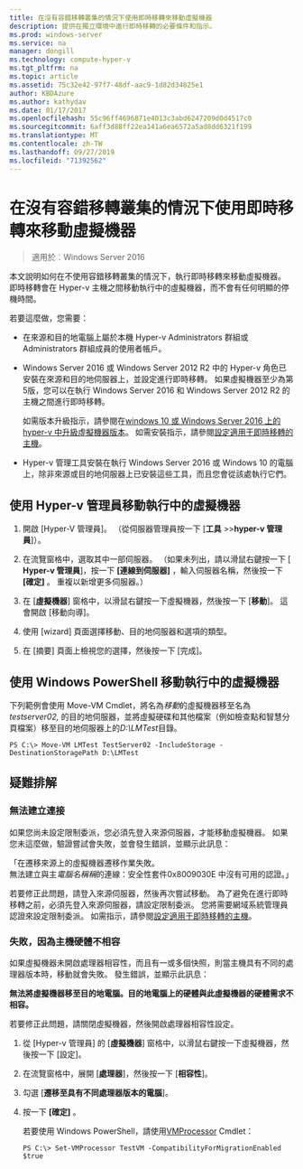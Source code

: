 ```yaml
---
title: 在沒有容錯移轉叢集的情況下使用即時移轉來移動虛擬機器
description: 提供在獨立環境中進行即時移轉的必要條件和指示。
ms.prod: windows-server
ms.service: na
manager: dongill
ms.technology: compute-hyper-v
ms.tgt_pltfrm: na
ms.topic: article
ms.assetid: 75c32e42-97f7-48df-aac9-1d82d34825e1
author: KBDAzure
ms.author: kathydav
ms.date: 01/17/2017
ms.openlocfilehash: 55c96ff4696871e4013c3abd6247209d0d4517c0
ms.sourcegitcommit: 6aff3d88ff22ea141a6ea6572a5ad8dd6321f199
ms.translationtype: MT
ms.contentlocale: zh-TW
ms.lasthandoff: 09/27/2019
ms.locfileid: "71392562"
---
```

# <a name="use-live-migration-without-failover-clustering-to-move-a-virtual-machine"></a>在沒有容錯移轉叢集的情況下使用即時移轉來移動虛擬機器

>適用於︰Windows Server 2016

本文說明如何在不使用容錯移轉叢集的情況下，執行即時移轉來移動虛擬機器。 即時移轉會在 Hyper-v 主機之間移動執行中的虛擬機器，而不會有任何明顯的停機時間。   
  
若要這麼做，您需要：   

- 在來源和目的地電腦上屬於本機 Hyper-v Administrators 群組或 Administrators 群組成員的使用者帳戶。 
  
- Windows Server 2016 或 Windows Server 2012 R2 中的 Hyper-v 角色已安裝在來源和目的地伺服器上，並設定進行即時移轉。 如果虛擬機器至少為第5版，您可以在執行 Windows Server 2016 和 Windows Server 2012 R2 的主機之間進行即時移轉。

    如需版本升級指示，請參閱在[windows 10 或 Windows Server 2016 上的 hyper-v 中升級虛擬機器版本](../deploy/Upgrade-virtual-machine-version-in-Hyper-V-on-Windows-or-Windows-Server.md)。 如需安裝指示，請參閱[設定適用于即時移轉的主機](../deploy/Set-up-hosts-for-live-migration-without-Failover-Clustering.md)。

- Hyper-v 管理工具安裝在執行 Windows Server 2016 或 Windows 10 的電腦上，除非來源或目的地伺服器上已安裝這些工具，而且您會從該處執行它們。  
   
## <a name="use-hyper-v-manager-to-move-a-running-virtual-machine"></a>使用 Hyper-v 管理員移動執行中的虛擬機器  
  
1.  開啟 \[Hyper-V 管理員\]。 （從伺服器管理員按一下 [**工具** >>**hyper-v 管理員**]）。  
  
2.  在流覽窗格中，選取其中一部伺服器。 （如果未列出，請以滑鼠右鍵按一下 [ **Hyper-v 管理員**]，按一下 **[連線到伺服器]** ，輸入伺服器名稱，然後按一下 **[確定]** 。 重複以新增更多伺服器。）  
  
3.  在 [**虛擬機器**] 窗格中，以滑鼠右鍵按一下虛擬機器，然後按一下 [**移動**]。 這會開啟 [移動向導]。 
  
4.  使用 [wizard] 頁面選擇移動、目的地伺服器和選項的類型。
  
5.  在 [摘要] 頁面上檢視您的選擇，然後按一下 [完成]。  

## <a name="use-windows-powershell-to-move-a-running-virtual-machine"></a>使用 Windows PowerShell 移動執行中的虛擬機器
  
下列範例會使用 Move-VM Cmdlet，將名為*移動*的虛擬機器移至名為*testserver02,* 的目的地伺服器，並將虛擬硬碟和其他檔案（例如檢查點和智慧分頁檔案）移至目的地伺服器上的*D:\LMTest*目錄。  
  
```  
PS C:\> Move-VM LMTest TestServer02 -IncludeStorage -DestinationStoragePath D:\LMTest  
```  
  
## <a name="troubleshooting"></a>疑難排解

### <a name="failed-to-establish-a-connection"></a>無法建立連接 

如果您尚未設定限制委派，您必須先登入來源伺服器，才能移動虛擬機器。 如果您未這麼做，驗證嘗試會失敗，並會發生錯誤，並顯示此訊息：  
  
「在遷移來源上的虛擬機器遷移作業失敗。  
無法建立與主*電腦名稱稱*的連線：安全性套件0x8009030E 中沒有可用的認證。」
  
 若要修正此問題，請登入來源伺服器，然後再次嘗試移動。 為了避免在進行即時移轉之前，必須先登入來源伺服器，請設定限制委派。 您將需要網域系統管理員認證來設定限制委派。 如需指示，請參閱[設定適用于即時移轉的主機](../deploy/Set-up-hosts-for-live-migration-without-Failover-Clustering.md)。 
 
 ### <a name="failed-because-the-host-hardware-isnt-compatible"></a>失敗，因為主機硬體不相容
 
 如果虛擬機器未開啟處理器相容性，而且有一或多個快照，則當主機具有不同的處理器版本時，移動就會失敗。 發生錯誤，並顯示此訊息：
 
**無法將虛擬機器移至目的地電腦。目的地電腦上的硬體與此虛擬機器的硬體需求不相容。**
 
 若要修正此問題，請關閉虛擬機器，然後開啟處理器相容性設定。
 
1. 從 [Hyper-v 管理員] 的 [**虛擬機器**] 窗格中，以滑鼠右鍵按一下虛擬機器，然後按一下 [設定]。
2. 在流覽窗格中，展開 [**處理器**]，然後按一下 [**相容性**]。
3. 勾選 [**遷移至具有不同處理器版本的電腦**]。
4. 按一下 **\[確定\]** 。
 
   若要使用 Windows PowerShell，請使用[VMProcessor](https://technet.microsoft.com/library/hh848533.aspx) Cmdlet：
 
   ```
   PS C:\> Set-VMProcessor TestVM -CompatibilityForMigrationEnabled $true
   ```